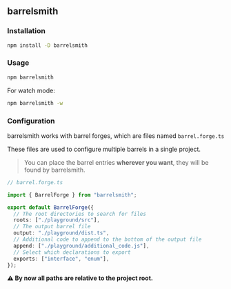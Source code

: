 ## barrelsmith

### Installation

```bash
npm install -D barrelsmith
```

### Usage

```bash
npm barrelsmith
```

For watch mode:

```bash
npm barrelsmith -w
```

### Configuration

barrelsmith works with barrel forges, which are files named `barrel.forge.ts`

These files are used to configure multiple barrels in a single project.

> You can place the barrel entries **wherever you want**, they will be found by barrelsmith.

```ts
// barrel.forge.ts

import { BarrelForge } from "barrelsmith";

export default BarrelForge({
  // The root directories to search for files
  roots: ["./playground/src"],
  // The output barrel file
  output: "./playground/dist.ts",
  // Additional code to append to the bottom of the output file
  append: ["./playground/additional_code.js"],
  // Select which declarations to export
  exports: ["interface", "enum"],
});
```

**⚠️ By now all paths are relative to the project root.**
